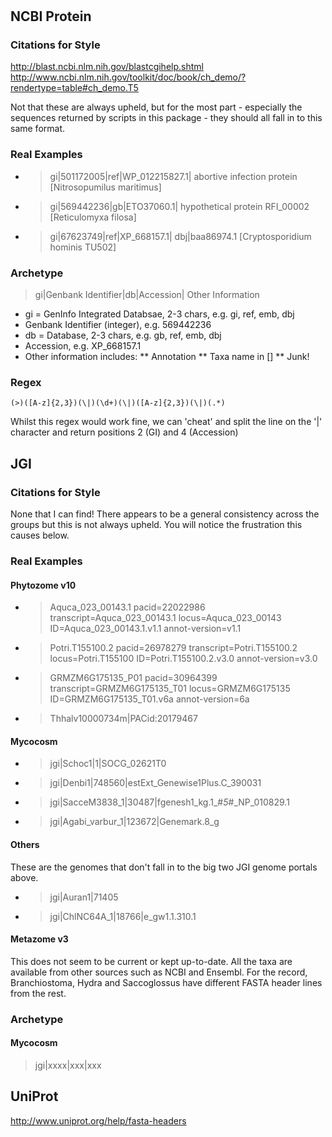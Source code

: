 # 

## NCBI Protein

### Citations for Style
http://blast.ncbi.nlm.nih.gov/blastcgihelp.shtml
http://www.ncbi.nlm.nih.gov/toolkit/doc/book/ch_demo/?rendertype=table#ch_demo.T5

Not that these are always upheld, but for the most part - especially the sequences returned by scripts in this package - they should all fall in to this same format.

### Real Examples
 * >gi|501172005|ref|WP_012215827.1| abortive infection protein [Nitrosopumilus maritimus]
 * >gi|569442236|gb|ETO37060.1| hypothetical protein RFI_00002 [Reticulomyxa filosa]
 * >gi|67623749|ref|XP_668157.1| dbj|baa86974.1 [Cryptosporidium hominis TU502]

### Archetype

>gi|Genbank Identifier|db|Accession| Other Information
 * gi = GenInfo Integrated Databsae, 2-3 chars, e.g. gi, ref, emb, dbj
 * Genbank Identifier (integer), e.g. 569442236
 * db = Database, 2-3 chars, e.g. gb, ref, emb, dbj
 * Accession, e.g. XP_668157.1
 * Other information includes:
 ** Annotation
 ** Taxa name in []
 ** Junk!

### Regex

```
(>)([A-z]{2,3})(\|)(\d+)(\|)([A-z]{2,3})(\|)(.*)
```
Whilst this regex would work fine, we can 'cheat' and split the line on the '|' character and return positions 2 (GI) and 4 (Accession)

## JGI

### Citations for Style

None that I can find! There appears to be a general consistency across the groups but this is not always upheld. You will notice the frustration this causes below.

### Real Examples

#### Phytozome v10

* >Aquca_023_00143.1 pacid=22022986 transcript=Aquca_023_00143.1 locus=Aquca_023_00143 ID=Aquca_023_00143.1.v1.1 annot-version=v1.1
* >Potri.T155100.2 pacid=26978279 transcript=Potri.T155100.2 locus=Potri.T155100 ID=Potri.T155100.2.v3.0 annot-version=v3.0
* >GRMZM6G175135_P01 pacid=30964399 transcript=GRMZM6G175135_T01 locus=GRMZM6G175135 ID=GRMZM6G175135_T01.v6a annot-version=6a
* >Thhalv10000734m|PACid:20179467

#### Mycocosm

 * >jgi|Schoc1|1|SOCG_02621T0
 * >jgi|Denbi1|748560|estExt_Genewise1Plus.C_390031
 * >jgi|SacceM3838_1|30487|fgenesh1_kg.1_#_5_#_NP_010829.1
 * >jgi|Agabi_varbur_1|123672|Genemark.8_g

#### Others

These are the genomes that don't fall in to the big two JGI genome portals above.

 * >jgi|Auran1|71405
 * >jgi|ChlNC64A_1|18766|e_gw1.1.310.1


#### Metazome v3

This does not seem to be current or kept up-to-date. All the taxa are available from other sources such as NCBI and Ensembl. For the record, Branchiostoma, Hydra and Saccoglossus have different FASTA header lines from the rest.

### Archetype

#### Mycocosm

>jgi|xxxx|xxx|xxx

## UniProt
http://www.uniprot.org/help/fasta-headers